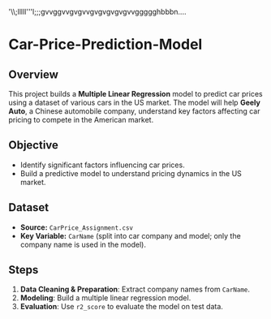 '\\\\\;lllll'''l;;;gvvggvvgvgvvgvgvgvgvgvvggggghbbbn....
# Car-Price-Prediction-Model

## Overview

This project builds a **Multiple Linear Regression** model to predict car prices using a dataset of various cars in the US market. The model will help **Geely Auto**, a Chinese automobile company, understand key factors affecting car pricing to compete in the American market.

## Objective

- Identify significant factors influencing car prices.
- Build a predictive model to understand pricing dynamics in the US market.

## Dataset

- **Source:** `CarPrice_Assignment.csv`
- **Key Variable:** `CarName` (split into car company and model; only the company name is used in the model).

## Steps

1. **Data Cleaning & Preparation**: Extract company names from `CarName`.
2. **Modeling**: Build a multiple linear regression model.
3. **Evaluation**: Use `r2_score` to evaluate the model on test data.
